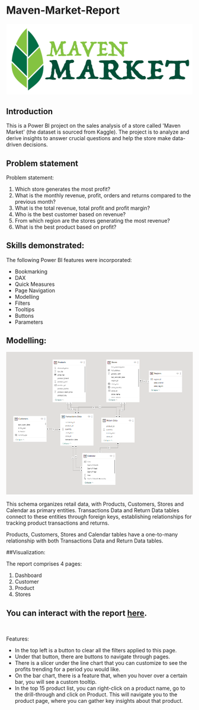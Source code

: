 # Maven-Market-Report

![](Maven_Market.png)

## Introduction 
This is a Power BI project on the sales analysis of a store called 'Maven Market' (the dataset is sourced from Kaggle). 
The project is to analyze and derive insights to answer crucial questions and help the store make data-driven decisions.

## Problem statement

Problem statement:
1. Which store generates the most profit?
2. What is the monthly revenue, profit, orders and returns compared to the previous month?
3. What is the total revenue, total profit and profit margin?
4. Who is the best customer based on revenue?
5. From which region are the stores generating the most revenue?
6. What is the best product based on profit?

## Skills demonstrated:

The following Power BI features were incorporated:

- Bookmarking
- DAX
- Quick Measures
- Page Navigation
- Modelling 
- Filters
- Tooltips
- Buttons
- Parameters

## Modelling:
![](MMR_diagram.png)

This schema organizes retail data, with Products, Customers, Stores and Calendar as primary entities.
Transactions Data and Return Data tables connect to these entities through foreign keys, establishing relationships for tracking product transactions and returns.

Products, Customers, Stores and Calendar tables have a one-to-many relationship with both Transactions Data and Return Data tables.

##Visualization:

The report comprises 4 pages:
1. Dashboard
2. Customer
3. Product
4. Stores

You can interact with the report [here](https://app.powerbi.com/groups/me/reports/c63c115c-8edf-4899-ac4b-9a4dd27cf513/ReportSection?experience=power-bi).
---
![]()

Features:
- In the top left is a button to clear all the filters applied to this page.
- Under that button, there are buttons to navigate through pages.
- There is a slicer under the line chart that you can customize to see the profits trending for a period you would like.
- On the bar chart, there is a feature that, when you hover over a certain bar, you will see a custom tooltip.
- In the top 15 product list, you can right-click on a product name, go to the drill-through and click on Product. This will navigate you to the product page, where you can gather key insights about that product.
